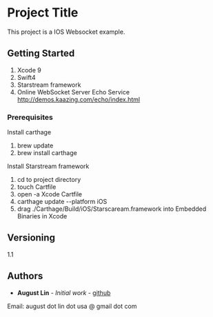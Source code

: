 # Project Title

This project is a IOS Websocket example.

## Getting Started

1. Xcode 9
2. Swift4
3. Starstream framework
4. Online WebSocket Server Echo Service
   http://demos.kaazing.com/echo/index.html

### Prerequisites

Install carthage
1. brew update 
2. brew install carthage

Install Starstream framework
1. cd to project directory
2. touch Cartfile
3. open -a Xcode Cartfile
4. carthage update --platform iOS
5. drag ./Carthage/Build/iOS/Starscaream.framework into Embedded Binaries in Xcode


## Versioning

1.1

## Authors

* **August Lin** - *Initial work* - [github](https://github.com/AugustAtSeattle/)

Email: august dot lin dot usa @ gmail dot com


